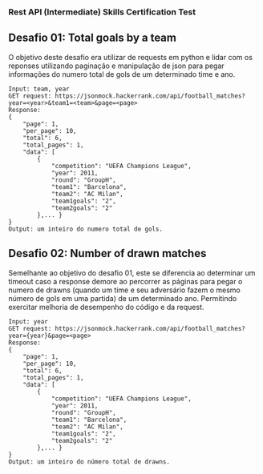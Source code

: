 ### Rest API (Intermediate) Skills Certification Test
## Desafio 01: Total goals by a team
O objetivo deste desafio era utilizar de requests em python e lidar com os reponses utilizando paginação e manipulação de json para pegar informações do numero total de gols de um determinado time e ano.

```
Input: team, year
GET request: https://jsonmock.hackerrank.com/api/football_matches?year=<year>&team1=<team>&page=<page>
Response:
{
    "page": 1,
    "per_page": 10,
    "total": 6,
    "total_pages": 1,
    "data": [
        {
            "competition": "UEFA Champions League",
            "year": 2011,
            "round": "GroupH",
            "team1": "Barcelona",
            "team2": "AC Milan",
            "team1goals": "2",
            "team2goals": "2"
        },... }
}
Output: um inteiro do numero total de gols.
```

## Desafio 02: Number of drawn matches

Semelhante ao objetivo do desafio 01, este se diferencia ao determinar um timeout caso a response demore ao percorrer as páginas para pegar o numero de drawns (quando um time e seu adversário fazem o mesmo número de gols em uma partida) de um determinado ano. Permitindo exercitar melhoria de desempenho do código e da request.

```
Input: year
GET request: https://jsonmock.hackerrank.com/api/football_matches?year={year}&page=<page>
Response:
{
    "page": 1,
    "per_page": 10,
    "total": 6,
    "total_pages": 1,
    "data": [
        {
            "competition": "UEFA Champions League",
            "year": 2011,
            "round": "GroupH",
            "team1": "Barcelona",
            "team2": "AC Milan",
            "team1goals": "2",
            "team2goals": "2"
        },... }
}
Output: um inteiro do número total de drawns.
```

